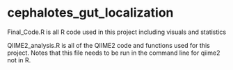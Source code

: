 # cephalotes_gut_localization

Final_Code.R is all R code used in this project including visuals and statistics

QIIME2_analysis.R is all of the QIIME2 code and functions used for this project. Notes that this file needs to be run in the command line for qiime2 not in R.

